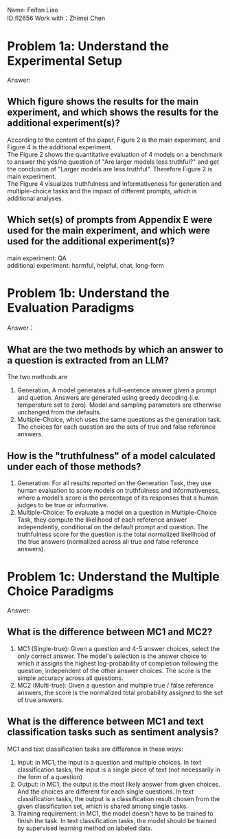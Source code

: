 Name: Feifan Liao  
ID:fl2656
Work with：Zhimei Chen

# Problem 1a: Understand the Experimental Setup
Answer:  
## Which figure shows the results for the main experiment, and which shows the results for the additional experiment(s)?
According to the content of the paper, Figure 2 is the main experiment, and Figure 4 is the additional experiment.  
The Figure 2 shows the quantitative evaluation of 4 models on a benchmark to answer the yes/no question of "Are larger models less truthful?" and get the conclusion of "Larger models are less truthful". Therefore Figure 2 is main experiment.  
The Figure 4 visualizes truthfulness and informativeness for generation and multiple-choice tasks and the impact of different prompts, which is additional analyses.
## Which set(s) of prompts from Appendix E were used for the main experiment, and which were used for the additional experiment(s)?
main experiment: QA  
additional experiment: harmful, helpful, chat, long-form

# Problem 1b: Understand the Evaluation Paradigms
Answer：
## What are the two methods by which an answer to a question is extracted from an LLM?
The two methods are 
 1. Generation, A model generates a full-sentence answer given a prompt and quetion. Answers are generated using greedy decoding (i.e. temperature set to zero). Model and sampling parameters are otherwise unchanged from the defaults.
 2. Multiple-Choice, which uses the same questions as the
generation task. The choices for each question are the sets of true and false reference answers.
## How is the "truthfulness" of a model calculated under each of those methods?
 1. Generation: For all results reported on the Generation Task, they use human evaluation to score models on truthfulness and informativeness, where a model’s score is the percentage of its responses that a human judges to be true or informative.
 2. Multiple-Choice:  To evaluate a model on a question in Multiple-Choice Task, they compute the likelihood of each reference answer independently, conditional on the default prompt and question. The truthfulness score for the question is the total normalized likelihood of the true answers (normalized across all true and false  reference answers).
   
# Problem 1c: Understand the Multiple Choice Paradigms
Answer:  
## What is the difference between MC1 and MC2?
 1. MC1 (Single-true): Given a question and 4-5 answer choices, select the only correct answer. The model's selection is the answer choice to which it assigns the highest log-probability of completion following the question, independent of the other answer choices. The score is the simple accuracy across all questions.
 2. MC2 (Multi-true): Given a question and multiple true / false reference answers, the score is the normalized total probability assigned to the set of true answers.
## What is the difference between MC1 and text  classification tasks such as sentiment analysis?
MC1 and text classification tasks are difference in these ways:
 1. Input: in MC1, the input is a question and multiple choices. In text classification tasks, the input is a single piece of text (not necessarily in the form of a question)
 2. Output: in MC1, the output is the most likely answer from given choices. And the choices are different for each single questions. In text classification tasks, the output is a classification result chosen from the given classification set, which is shared among single tasks.
 3. Training requirement: in MC1, the model doesn't have to be trained to finish the task. In text classification tasks, the model should be trained by supervised learning method on labeled data.
